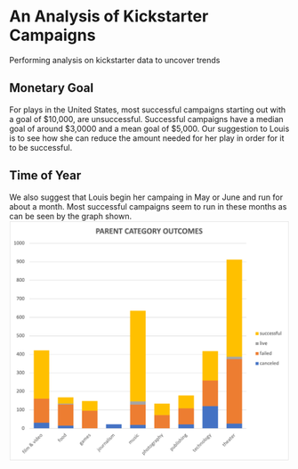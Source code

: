 # An Analysis of Kickstarter Campaigns
Performing analysis on kickstarter data to uncover trends
## Monetary Goal
For plays in the United States, most successful campaigns starting out with a goal of $10,000, are unsuccessful. Successful campaigns have a median goal of around $3,0000 and a mean goal of $5,000. Our suggestion to Louis is to see how she can reduce the amount needed for her play in order for it to be successful.
## Time of Year
We also suggest that Louis begin her campaing in May or June and run for about a month. Most successful campaigns seem to run in these months as can be seen by the graph shown.
![Parent_Category_Outcomes](https://github.com/jisellejones/kickstarter-analysis_JJones/blob/main/Parent%20Category%20Outcomes.png)
